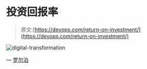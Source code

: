 # 投资回报率

> 原文:[https://devops.com/return-on-investment/](https://devops.com/return-on-investment/)

![digital-transformation](../Images/031eac80d2e4c0d03091b4a14591ae7f.png)

— [罗尔泊](https://devops.com/author/breselman/)